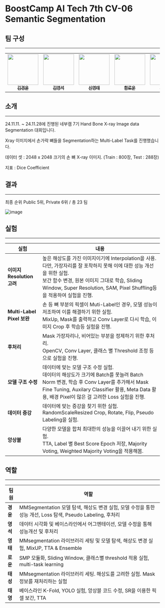 # BoostCamp AI Tech 7th CV-06 Semantic Segmentation


## 팀 구성 
---

<table>
  <tr>
    <td align="center"><a href="https://github.com/kkyungyoon"><img src="https://github.com/kkyungyoon.png" width="100px;" alt=""/><br /><sub><b>김경윤</b></sub></a><br /><a href="https://github.com/kkyungyoon" title="Code"></td>
    <td align="center"><a href="https://github.com/kimyoungseok3232"><img src="https://github.com/kimyoungseok3232.png" width="100px;" alt=""/><br /><sub><b>김영석</b></sub></a><br /><a href="https://github.com/kimyoungseok3232" title="Code"></td>
    <td align="center"><a href="https://github.com/Dangtae"><img src="https://github.com/Dangtae.png" width="100px;" alt=""/><br /><sub><b>신영태</b></sub></a><br /><a href="https://github.com/Dangtae" title="Code"></td>
    <td align="center"><a href="https://github.com/andantecode"><img src="https://github.com/andantecode.png" width="100px;" alt=""/><br /><sub><b>함로운</b></sub></a><br /><a href="https://github.com/andantecode" title="Code"></td>
     <td align="center"><a href="https://github.com/randfo42"><img src="https://github.com/randfo42.png" width="100px;" alt=""/><br /><sub><b>김태성</b></sub></a><br /><a href="https://github.com/randfo42" title="Code"></td>
	  <td align="center"><a href="https://github.com/taeyoung1005"><img src="https://github.com/taeyoung1005.png" width="100px;" alt=""/><br /><sub><b>박태영</b></sub></a><br /><a href="https://github.com/taeyoung1005" title="Code"></td>
  </tr>
</table>



## **소개**
---

24.11.11. ~ 24.11.28에 진행된 네부캠 7기 Hand Bone X-ray Image data Segmentation 대회입니다. 

Xray 이미지에서 손가락 뼈들을 Segmentation하는 Multi-Label  Task를 진행했습니다.

데이터 셋  : 2048 x 2048 크기의 손 뼈 X-ray 이미지. (Train : 800장, Test : 288장)

지표 : Dice Coefficient 

## **결과**
---

최종 순위 Public 5위, Private 6위 / 총 23 팀 


![image](https://github.com/user-attachments/assets/3e36d333-9ce3-4d94-8791-eeaf525005e0)



## **실험**
---

| 실험                       | <center>내용</center>                                                                                                                                                             |
| ------------------------ | ------------------------------------------------------------------------------------------------------------------------------------------------------------------------------- |
| **이미지 Resolution 고려**     | 높은 해상도를 가진 이미지이기에 Interpolation을 사용. 다만, 가장자리를 잘 포착하지 못해 이에 대한 성능 개선을 위한 실험. <br>보간 함수 변경, 원본 이미지 그대로 학습, Sliding Window, Super Resolution, SAM, Pixel Shuffling등을 적용하여 실험을 진행. |
| **Multi-Label Pixel 보완** | 손 등 뼈 부분의 픽셀이 Muti-Label인 경우, 모델 성능이 저조하여 이를 해결하기 위한 실험.<br>MixUp, Mask를 출력하고 Conv Layer로 다시 학습, 이미지 Crop 후 학습등 실험을 진행.                                                         |
| **후처리**                  | Mask 가장자리나, 비어있는 부분을 정제하기 위한 후처리.<br>OpenCV, Conv Layer, 클래스 별 Threshold 조정 등으로 실험을 진행.                                                                                         |
| **모델 구조 수정**             | 데이터에 맞는 모델 구조 수정 실험.<br>데이터의 해상도가 크기에 Batch를 못늘려 Batch Norm 변경, 학습 후 Conv Layer를 추가해서 Mask Fine Tuning, Auxilary Classifier 활용, Meta Data 활용, 배경 Pixel이 많은 걸 고려한 Loss 실험을 진행.   |
| **데이터 증강**               | 데이터에 맞는 증강을 찾기 위한 실험.<br>RandomScaleResized Crop, Rotate, Flip, Pseudo Labeling을 실험. <br>                                                                                       |
| **앙상블**                  | 다양한 모델을 합쳐 최대한의 성능을 이끌어 내기 위한 실험.<br>TTA, Label 별 Best Score Epoch 저장, Majority Voting, Weighted Majority Voting을 적용해봄.                                                         |

## **역할**
---

| 팀원     | <center>역할</center>                                                             |
| ------ | ------------------------------------------------------------------------------- |
| **경윤** | MMSegmentation 모델 탐색, 해상도 변경 실험, 모델 수정을 통한 성능 개선, Loss 탐색, Pseudo Labeling, 후처리 |
| **영석** | 데이터 시각화 및 베이스라인에서 어그멘테이션, 모델 수정을 통해 성능개선 및 후처리                                  |
| **영태** | MMsegmentation 라이브러리 세팅 및 모델 탐색, 해상도 변경 실험, MixUP, TTA & Ensemble               |
| **로운** | SMP 모듈화, Sliding Window, 클래스별 threshold 적용 실험, multi-task learning              |
| **태성** | MMsegmentation 라이브러리 세팅. 해상도를 고려한 실험. Mask 정보를 재처리하는 실험                         |
| **태영** | 베이스라인 K-Fold, YOLO 실험, 앙상블 코드 수정, SR을 이용한 픽셀 보간, TTA                            |
